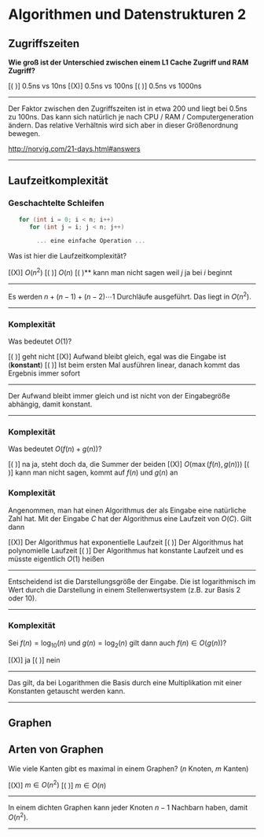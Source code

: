 <!--
author: Prof. Matthias Güdemann

icon: https://upload.wikimedia.org/wikipedia/de/thumb/e/e8/Hochschule_Muenchen_Logo.svg/320px-Hochschule_Muenchen_Logo.svg.png

comment: Fragen aus QA zu Kryptographie

logo: https://upload.wikimedia.org/wikipedia/commons/thumb/a/a2/Orange_blue_public_key_cryptography_de.svg/640px-Orange_blue_public_key_cryptography_de.svg.png

email:  matthias.guedemann@hm.edu

version: 1.0.0

-->

# Algorithmen und Datenstrukturen 2

## Zugriffszeiten

**Wie groß ist der Unterschied zwischen einem L1 Cache Zugriff und RAM Zugriff?**

[( )] 0.5ns vs 10ns
[(X)] 0.5ns vs 100ns
[( )] 0.5ns vs 1000ns
****

Der Faktor zwischen den Zugriffszeiten ist in etwa 200 und liegt bei 0.5ns zu 100ns. Das kann sich natürlich je nach CPU / RAM / Computergeneration ändern. Das relative Verhältnis wird sich aber in dieser Größenordnung bewegen.

<http://norvig.com/21-days.html#answers>

****

## Laufzeitkomplexität

### Geschachtelte Schleifen

```c
   for (int i = 0; i < n; i++)
      for (int j = i; j < n; j++)

        ... eine einfache Operation ...
```

Was ist hier die Laufzeitkomplexität?

[(X)] $O(n^2)$
[( )] $O(n)$
[( )** kann man nicht sagen weil $j$ ja bei $i$ beginnt
****

Es werden $n + (n - 1) + (n - 2) \cdots 1$ Durchläufe ausgeführt. Das liegt in $O(n^2)$.

****

### Komplexität

Was bedeutet $O(1)$?

[( )] geht nicht
[(X)] Aufwand bleibt gleich, egal was die Eingabe ist (**konstant**)
[( )] Ist beim ersten Mal ausführen linear, danach kommt das Ergebnis immer sofort
****

Der Aufwand bleibt immer gleich und ist nicht von der Eingabegröße abhängig, damit konstant.

****

### Komplexität

Was bedeutet $O(f(n) + g(n))$?

[( )] na ja, steht doch da, die Summer der beiden
[(X)] $O(\max(f(n), g(n)))$
[( )] kann man nicht sagen, kommt auf $f(n)$ und $g(n)$ an

### Komplexität

Angenommen, man hat einen Algorithmus der als Eingabe eine natürliche Zahl
hat. Mit der Eingabe $C$ hat der Algorithmus eine Laufzeit von
$O(C)$. Gilt dann

[(X)] Der Algorithmus hat exponentielle Laufzeit
[( )] Der Algorithmus hat polynomielle Laufzeit
[( )] Der Algorithmus hat konstante Laufzeit und es müsste eigentlich $O(1)$ heißen
****

Entscheidend ist die Darstellungsgröße der Eingabe. Die ist logarithmisch im Wert durch die Darstellung in einem Stellenwertsystem (z.B. zur Basis 2 oder 10).

****

### Komplexität

Sei $f(n) = \log_{10}(n)$ und $g(n) = \log_2(n)$ gilt dann auch
$f(n) \in O(g(n))$?

[(X)] ja
[( )] nein
****

Das gilt, da bei Logarithmen die Basis durch eine Multiplikation mit einer Konstanten getauscht werden kann.

****

## Graphen

## Arten von Graphen

Wie viele Kanten gibt es maximal in einem Graphen? ($n$ Knoten, $m$ Kanten)

[(X)] $m \in O(n^2)$
[( )] $m \in O(n)$
*****

In einem dichten Graphen kann jeder Knoten $n-1$ Nachbarn haben, damit $O(n^2)$.

*****
